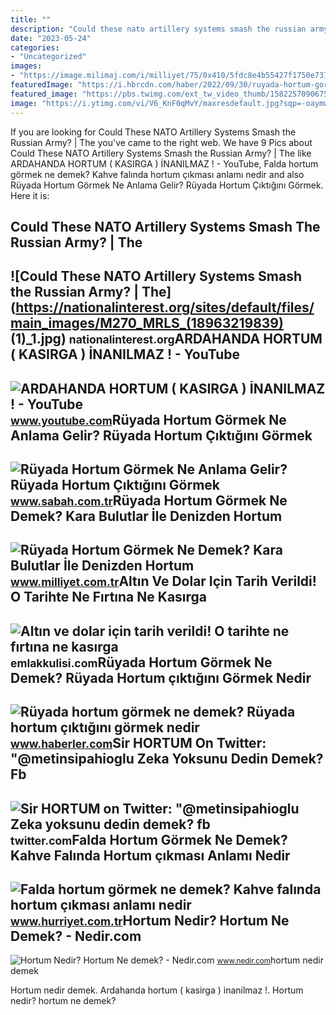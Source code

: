 ```yaml
---
title: ""
description: "Could these nato artillery systems smash the russian army?"
date: "2023-05-24"
categories:
- "Uncategorized"
images:
- "https://image.milimaj.com/i/milliyet/75/0x410/5fdc8e4b55427f1750e7376c.jpg"
featuredImage: "https://i.hbrcdn.com/haber/2022/09/30/ruyada-hortum-gormek-ne-demek-ruyada-hortum-15322571_8175_amp.jpg"
featured_image: "https://pbs.twimg.com/ext_tw_video_thumb/1582257090675998720/pu/img/QFPToOrh6z5Zof6z?format=jpg&amp;name=large"
image: "https://i.ytimg.com/vi/V6_KnF0qMvY/maxresdefault.jpg?sqp=-oaymwEmCIAKENAF8quKqQMa8AEB-AHIAYAC6AKKAgwIABABGGUgZShlMA8=&amp;rs=AOn4CLCqSnZ2gyYR1rvoONbYvq2NMKLeNA"
---
```


If you are looking for Could These NATO Artillery Systems Smash the Russian Army? | The you've came to the right web. We have 9 Pics about Could These NATO Artillery Systems Smash the Russian Army? | The like ARDAHANDA HORTUM ( KASIRGA ) İNANILMAZ ! - YouTube, Falda hortum görmek ne demek? Kahve falında hortum çıkması anlamı nedir and also Rüyada Hortum Görmek Ne Anlama Gelir? Rüyada Hortum Çıktığını Görmek. Here it is:

Could These NATO Artillery Systems Smash The Russian Army? | The
----------------------------------------------------------------

 ![Could These NATO Artillery Systems Smash the Russian Army? | The](https://nationalinterest.org/sites/default/files/main_images/M270_MRLS_(18963219839) (1)_1.jpg) <small>nationalinterest.org</small>ARDAHANDA HORTUM ( KASIRGA ) İNANILMAZ ! - YouTube
--------------------------------------------------

 ![ARDAHANDA HORTUM ( KASIRGA ) İNANILMAZ ! - YouTube](https://i.ytimg.com/vi/V6_KnF0qMvY/maxresdefault.jpg?sqp=-oaymwEmCIAKENAF8quKqQMa8AEB-AHIAYAC6AKKAgwIABABGGUgZShlMA8=&rs=AOn4CLCqSnZ2gyYR1rvoONbYvq2NMKLeNA) <small>www.youtube.com</small>Rüyada Hortum Görmek Ne Anlama Gelir? Rüyada Hortum Çıktığını Görmek
--------------------------------------------------------------------

 ![Rüyada Hortum Görmek Ne Anlama Gelir? Rüyada Hortum Çıktığını Görmek](https://iasbh.tmgrup.com.tr/848db5/752/395/0/178/1251/835?u=https://isbh.tmgrup.com.tr/sbh/2021/08/27/ruyada-hortum-gormek-ne-anlama-gelir-ruyada-hortum-ciktigini-gormek-ne-demek-1630047758923.jpg) <small>www.sabah.com.tr</small>Rüyada Hortum Görmek Ne Demek? Kara Bulutlar İle Denizden Hortum
----------------------------------------------------------------

 ![Rüyada Hortum Görmek Ne Demek? Kara Bulutlar İle Denizden Hortum](https://image.milimaj.com/i/milliyet/75/0x410/5fdc8e4b55427f1750e7376c.jpg) <small>www.milliyet.com.tr</small>Altın Ve Dolar Için Tarih Verildi! O Tarihte Ne Fırtına Ne Kasırga
------------------------------------------------------------------

 ![Altın ve dolar için tarih verildi! O tarihte ne fırtına ne kasırga](https://cdn.emlakkulisi.com/resim/tamboyut/NDUyMDY5NT-altin-ve-dolar-icin-tarih-verildi-o-tarihte-ne-firtina-ne-kasirga-resmen-hortum-geliyor-altini-dolari-olan-aman-dikkat.jpg) <small>emlakkulisi.com</small>Rüyada Hortum Görmek Ne Demek? Rüyada Hortum çıktığını Görmek Nedir
-------------------------------------------------------------------

 ![Rüyada hortum görmek ne demek? Rüyada hortum çıktığını görmek nedir](https://i.hbrcdn.com/haber/2022/09/30/ruyada-hortum-gormek-ne-demek-ruyada-hortum-15322571_8175_amp.jpg) <small>www.haberler.com</small>Sir HORTUM On Twitter: "@metinsipahioglu Zeka Yoksunu Dedin Demek? Fb
---------------------------------------------------------------------

 ![Sir HORTUM on Twitter: "@metinsipahioglu Zeka yoksunu dedin demek? fb](https://pbs.twimg.com/ext_tw_video_thumb/1582257090675998720/pu/img/QFPToOrh6z5Zof6z?format=jpg&name=large) <small>twitter.com</small>Falda Hortum Görmek Ne Demek? Kahve Falında Hortum çıkması Anlamı Nedir
-----------------------------------------------------------------------

 ![Falda hortum görmek ne demek? Kahve falında hortum çıkması anlamı nedir](https://i4.hurimg.com/i/hurriyet/75/750x422/629253504e3fe0151c2c2f7e.jpg) <small>www.hurriyet.com.tr</small>Hortum Nedir? Hortum Ne Demek? - Nedir.com
------------------------------------------

 ![Hortum Nedir? Hortum Ne demek? - Nedir.com](https://www.nedir.com/upload/small-hortum-5a4fkoqb.jpg) <small>www.nedir.com</small>hortum nedir demek

Hortum nedir demek. Ardahanda hortum ( kasirga ) i̇nanilmaz !. Hortum nedir? hortum ne demek?
